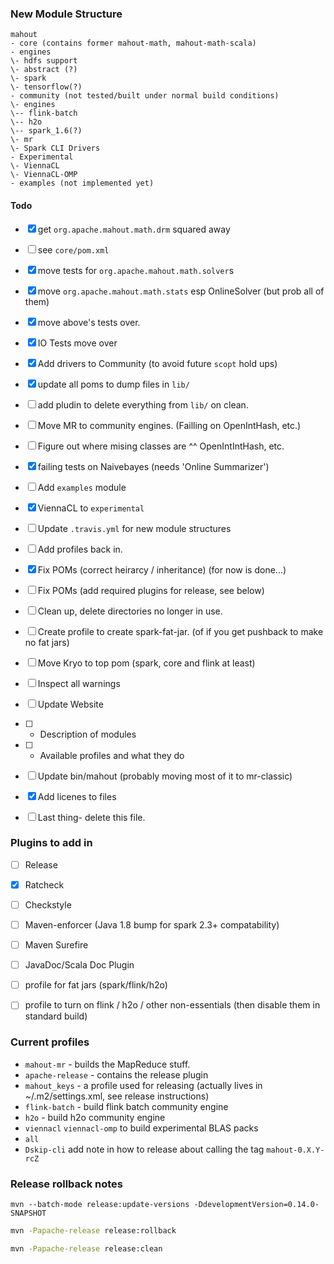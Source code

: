

### New Module Structure

```
mahout
- core (contains former mahout-math, mahout-math-scala)
- engines
\- hdfs support
\- abstract (?)
\- spark
\- tensorflow(?)
- community (not tested/built under normal build conditions)
\- engines
\-- flink-batch
\-- h2o
\-- spark_1.6(?)
\- mr
\- Spark CLI Drivers
- Experimental
\- ViennaCL
\- ViennaCL-OMP
- examples (not implemented yet)
```



#### Todo

-[x] get `org.apache.mahout.math.drm` squared away
-[ ] see `core/pom.xml`
-[x] move tests for `org.apache.mahout.math.solver`s
-[x] move `org.apache.mahout.math.stats` esp OnlineSolver (but prob all of them)
-[x] move above's tests over.
-[x] IO Tests move over
-[x] Add drivers to Community (to avoid future `scopt` hold ups)
-[x] update all poms to dump files in `lib/`
-[ ] add pludin to delete everything from `lib/` on clean.
-[ ] Move MR to community engines. (Failling on OpenIntHash, etc.)
-[ ] Figure out where mising classes are ^^ OpenIntIntHash, etc.
-[x] failing tests on Naivebayes (needs 'Online Summarizer')
-[ ] Add `examples` module
-[x] ViennaCL to `experimental`
-[ ] Update `.travis.yml` for new module structures
-[ ] Add profiles back in.
-[x] Fix POMs (correct heirarcy / inheritance) (for now is done...)
-[ ] Fix POMs (add required plugins for release, see below)
-[ ] Clean up, delete directories no longer in use.
-[ ] Create profile to create spark-fat-jar. (of if you get pushback to make no fat jars)
-[ ] Move Kryo to top pom (spark, core and flink at least)
-[ ] Inspect all warnings
-[ ] Update Website 
-[ ] - Description of modules
-[ ] - Available profiles and what they do
-[ ] Update bin/mahout (probably moving most of it to mr-classic)
-[x] Add licenes to files
-[ ] Last thing- delete this file. 


### Plugins to add in
-[ ] Release
-[x] Ratcheck
-[ ] Checkstyle
-[ ] Maven-enforcer (Java 1.8 bump for spark 2.3+ compatability)
-[ ] Maven Surefire
-[ ] JavaDoc/Scala Doc Plugin

-[ ] profile for fat jars (spark/flink/h2o)
-[ ] profile to turn on flink / h2o / other non-essentials (then disable them in standard build)

### Current profiles
- `mahout-mr` - builds the MapReduce stuff.
- `apache-release` - contains the release plugin
- `mahout_keys` - a profile used for releasing (actually lives in ~/.m2/settings.xml, see release instructions)
- `flink-batch` - build flink batch community engine
- `h2o` - build h2o community engine
- `viennacl` `viennacl-omp` to build experimental BLAS packs
- `all`
- `Dskip-cli`
add note in how to release about calling the tag `mahout-0.X.Y-rcZ`

### Release rollback notes

`mvn --batch-mode release:update-versions -DdevelopmentVersion=0.14.0-SNAPSHOT`

```bash
mvn -Papache-release release:rollback

mvn -Papache-release release:clean
```